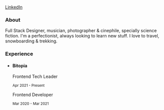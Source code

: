 <a href="https://www.linkedin.com/in/damianothar/">LinkedIn</a>

<h3>About</h1>

<p>
  Full Stack Designer, musician, photographer & cinephile, specially science fiction.
  I'm a perfectionist, always looking to learn new stuff.
  I love to travel, snowboarding & trekking.
</p>

<h3>Experience</h1>

<ul>
  <li>
    <h4>Bitopia</h4>
    <p>Frontend Tech Leader</p>
    <small>Apr 2021 - Present</small>
    <p>Frontend Developer</p>
    <small>Mar 2020 - Mar 2021</small>
  </li> 
</ul>

